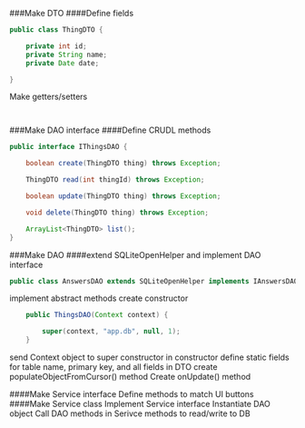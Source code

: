 
###Make DTO
####Define fields
```java
public class ThingDTO {

    private int id;
    private String name;
    private Date date;

}

```
Make getters/setters
```java



```
###Make DAO interface
####Define CRUDL methods
```java
public interface IThingsDAO {

    boolean create(ThingDTO thing) throws Exception;

    ThingDTO read(int thingId) throws Exception;

    boolean update(ThingDTO thing) throws Exception;

    void delete(ThingDTO thing) throws Exception;

    ArrayList<ThingDTO> list();
}
```

###Make DAO
####extend SQLiteOpenHelper and implement DAO interface
```java
public class AnswersDAO extends SQLiteOpenHelper implements IAnswersDAO {}
```

implement abstract methods
create constructor
```java
    public ThingsDAO(Context context) {

        super(context, "app.db", null, 1);
    }
```
send Context object to super constructor in constructor
define static fields for table name, primary key, and all fields in DTO
create populateObjectFromCursor() method
Create onUpdate() method

####Make Service interface
Define methods to match UI buttons
####Make Service class
Implement Service interface
Instantiate DAO object
Call DAO methods in Serivce methods to read/write to DB
